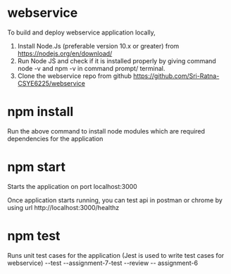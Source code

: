 # webservice 

To build and deploy webservice application locally,

1. Install Node.Js (preferable version 10.x or greater) from https://nodejs.org/en/download/
2. Run Node JS and check if it is installed properly by giving command node -v and npm -v in command prompt/ terminal.
3. Clone the webservice repo from github https://github.com/Sri-Ratna-CSYE6225/webservice

# npm install
Run the above command to install node modules which are required dependencies for the application

# npm start
Starts the application on port localhost:3000

Once application starts running, you can test api in postman or chrome by using url http://localhost:3000/healthz

# npm test
Runs unit test cases for the application
(Jest is used to write test cases for webservice)
--test
--assignment-7-test
--review
-- assignment-6
